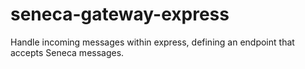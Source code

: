 # seneca-gateway-express
Handle incoming messages within express, defining an endpoint that accepts Seneca messages.

